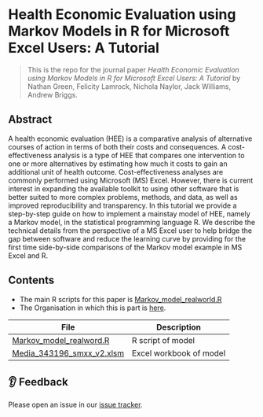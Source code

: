 # Health Economic Evaluation using Markov Models in R for Microsoft Excel Users: A Tutorial

> This is the repo for the journal paper _Health Economic Evaluation using Markov Models in R for Microsoft Excel Users: A Tutorial_ by 
Nathan Green, Felicity Lamrock, Nichola Naylor, Jack Williams, Andrew Briggs.

## Abstract
A health economic evaluation (HEE) is a comparative analysis of alternative courses of action in terms of both their costs and consequences. A cost-effectiveness analysis is a type of HEE that compares one intervention to one or more alternatives by estimating how much it costs to gain an additional unit of health outcome. Cost-effectiveness analyses are commonly performed using Microsoft (MS) Excel. However, there is current interest in expanding the available toolkit to using other software that is better suited to more complex problems, methods, and data, as well as improved reproducibility and transparency. In this tutorial we provide a step-by-step guide on how to implement a mainstay model of HEE, namely a Markov model, in the statistical programming language R. We describe the technical details from the perspective of a MS Excel user to help bridge the gap between software and reduce the learning curve by providing for the first time side-by-side comparisons of the Markov model example in MS Excel and R.

## Contents

* The main R scripts for this paper is [Markov_model_realworld.R](https://github.com/Excel-R-tutorials/Markov_Intro/blob/main/Markov_model_realworld.R)
* The Organisation in which this is part is [here](https://github.com/Excel-R-tutorials).

File | Description
-----|------------
[Markov_model_realword.R](https://github.com/Excel-R-tutorials/Markov_Intro/blob/main/Markov_model_realworld.R) | R script of model
[Media_343196_smxx_v2.xlsm](https://github.com/Excel-R-tutorials/Markov_Intro/blob/main/Media_343196_smxx_v2.xlsm) | Excel workbook of model


## 👂 Feedback

Please open an issue in our [issue tracker](https://github.com/Excel-R-tutorials/Markov_Intro/issues).
